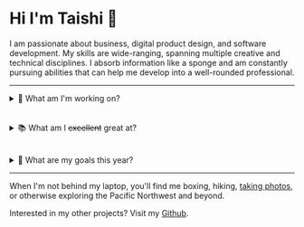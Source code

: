 # Hi I'm Taishi 🐨

I am passionate about business, digital product design, and software development. My skills are wide-ranging, spanning multiple creative and technical disciplines. I absorb information like a sponge and am constantly pursuing abilities that can help me develop into a well-rounded professional.

<!-- <img src="https://github.com/taishiwalden/my-blog-starter/blob/fdf351d41cce25cf6dca52ac4afa0fe0af9fb4ef/src/posts/taishiwalden.jpeg"
     alt="Taishi Walden Image"
     style="border-radius: 5px;" /> -->

---

<details>
  <summary>🏡 What am I'm working on?</summary>

- Working full-time as a `Business Consultant` at [Forum](https://forumsolutionsllc.com/)
- Building a `Media Site` called Joto News
- Developing a `Flutter Mobile App` for my startup idea, [Mappa](https://master--mappanews.netlify.app/)

</details>
<br>
<br>

<details>
  <summary>📚 What am I <s>excellent</s> great at?</summary>

1. Project Management
2. Product Management
3. Software Engineering
4. Digital Marketing
5. Data Visualization

| **_Technical Skills_** |  **_Art Tech_**  | **_Other Tools_** |
| ---------------------- | :--------------: | ----------------: |
| HTML, CSS, JS          |   Illustrator    |  Google Workspace |
| React                  |    Photoshop     |  Microsoft Office |
| Python                 | Figma & Adobe XD |       Data Studio |
| Heroku, Netlify, AWS   |      Canva       |  Google Analytics |

</details>
<br>
<br>

<details>
  <summary>🚧 What are my goals this year?</summary>

- [x] Go backpacking in the Olympic National Park
- [x] Travel around Eastern Europe
- [x] Complete FCC's [Responsive Web Design](https://www.freecodecamp.org/taishi) certification
- [x] Complete FCC's [Data Structures & Algorithms](https://www.freecodecamp.org/taishi) certification
- [ ] Complete FCC's [Front-End Development Libraries](https://www.freecodecamp.org/taishi) certification
- [ ] Build a full stack web application
- [x] Finish my internship at [Kahana](https://kahana.co/)
- [ ] Complete the N4 [JLPT Exam](https://www.jlpt.jp/e/certificate/)

</details>

---

When I'm not behind my laptop, you'll find me boxing, hiking, [taking photos](https://unsplash.com/@taishiwalden), or otherwise exploring the Pacific Northwest and beyond.

Interested in my other projects? Visit my [Github](https://github.com/taishiwalden).
